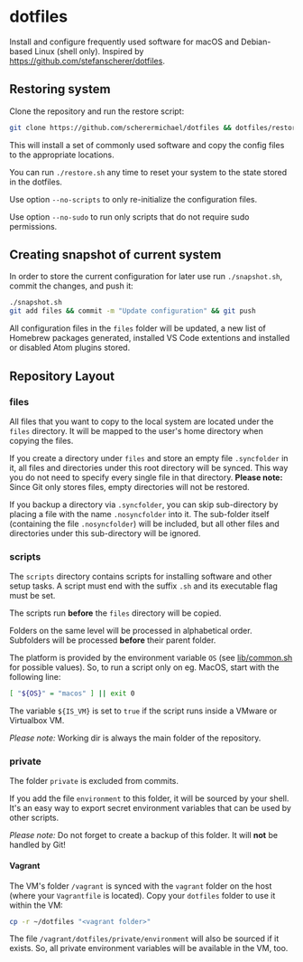 # dotfiles

Install and configure frequently used software for macOS and Debian-based Linux (shell only). Inspired by https://github.com/stefanscherer/dotfiles.

## Restoring system

Clone the repository and run the restore script:

```sh
git clone https://github.com/scherermichael/dotfiles && dotfiles/restore.sh
```

This will install a set of commonly used software and copy the config files to the appropriate locations.

You can run `./restore.sh` any time to reset your system to the state stored in the dotfiles.

Use option `--no-scripts` to only re-initialize the configuration files.

Use option `--no-sudo` to run only scripts that do not require sudo permissions.

## Creating snapshot of current system

In order to store the current configuration for later use run `./snapshot.sh`, commit the changes, and push it:

```sh
./snapshot.sh
git add files && commit -m "Update configuration" && git push
```

All configuration files in the `files` folder will be updated, a new list of Homebrew packages generated, installed VS Code extentions and installed or disabled Atom plugins stored.

## Repository Layout

### files

All files that you want to copy to the local system are located under the `files` directory. It will be mapped to the user's home directory when copying the files.

If you create a directory under `files` and store an empty file `.syncfolder` in it, all files and directories under this root directory will be synced. This way you do not need to specify every single file in that directory. **Please note:** Since Git only stores files, empty directories will not be restored.

If you backup a directory via `.syncfolder`, you can skip sub-directory by placing a file with the name `.nosyncfolder` into it. The sub-folder itself (containing the file `.nosyncfolder`) will be included, but all other files and directories under this sub-directory will be ignored.

### scripts

The `scripts` directory contains scripts for installing software and other setup tasks. A script must end with the suffix `.sh` and its executable flag must be set.

The scripts run **before** the `files` directory will be copied.

Folders on the same level will be processed in alphabetical order. Subfolders will be processed **before** their parent folder.

The platform is provided by the environment variable `OS` (see [lib/common.sh](lib/common.sh) for possible values). So, to run a script only on eg. MacOS, start with the following line:

```sh
[ "${OS}" = "macos" ] || exit 0
```

The variable `${IS_VM}` is set to `true` if the script runs inside a VMware or Virtualbox VM.

*Please note:* Working dir is always the main folder of the repository.

### private

The folder `private` is excluded from commits.

If you add the file `environment` to this folder, it will be sourced by your shell. It's an easy way to export secret environment variables that can be used by other scripts.  

*Please note:* Do not forget to create a backup of this folder. It will **not** be handled by Git!

#### Vagrant

The VM's folder `/vagrant` is synced with the `vagrant` folder on the host (where your `Vagrantfile` is located). Copy your `dotfiles` folder to use it within the VM:

```sh
cp -r ~/dotfiles "<vagrant folder>"
```

The file `/vagrant/dotfiles/private/environment` will also be sourced if it exists. So, all private environment variables will be available in the VM, too.
